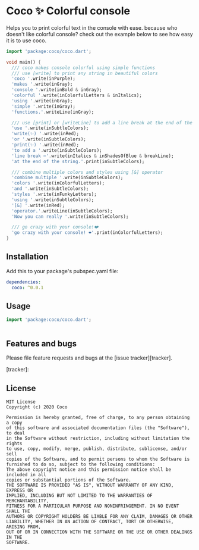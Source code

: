 # Coco ✨ Colorful console

Helps you to print colorful text in the console with ease.
because who doesn't like colorful console?
check out the example below to see how easy it is to use coco.


```dart
import 'package:coco/coco.dart';

void main() {
  /// coco makes console colorful using simple functions
  /// use [write] to print any string in beautiful colors
  'coco '.write(inPurple);
  'makes '.write(inGray);
  'console '.write(inBold & inGray);
  'colorful '.write(inColorfulLetters & inItalics);
  'using '.write(inGray);
  'simple '.write(inGray);
  'functions.'.writeLine(inGray);

  /// use [print] or [writeLine] to add a line break at the end of the string
  'use '.write(inSubtleColors);
  'write(✨) '.write(inRed);
  'or '.write(inSubtleColors);
  'print(✨) '.write(inRed);
  'to add a '.write(inSubtleColors);
  'line break ✂️'.write(inItalics & inShadesOfBlue & breakLine);
  'at the end of the string.'.print(inSubtleColors);

  /// combine multiple colors and styles using [&] operator
  'combine multiple '.write(inSubtleColors);
  'colors '.write(inColorfulLetters);
  'and '.write(inSubtleColors);
  'styles '.write(inFunkyLetters);
  'using '.write(inSubtleColors);
  '[&] '.write(inRed);
  'operator.'.writeLine(inSubtleColors);
  'Now you can really '.write(inSubtleColors);

  /// go crazy with your console!❤️
  'go crazy with your console! ❤️'.print(inColorfulLetters);
}

```


## Installation

Add this to your package's pubspec.yaml file:

```yaml
dependencies:
  coco: ^0.0.1
```

## Usage

```dart
import 'package:coco/coco.dart';



```

## Features and bugs

Please file feature requests and bugs at the [issue tracker][tracker].

[tracker]:

## License

```
MIT License
Copyright (c) 2020 Coco

Permission is hereby granted, free of charge, to any person obtaining a copy
of this software and associated documentation files (the "Software"), to deal
in the Software without restriction, including without limitation the rights
to use, copy, modify, merge, publish, distribute, sublicense, and/or sell
copies of the Software, and to permit persons to whom the Software is
furnished to do so, subject to the following conditions:
The above copyright notice and this permission notice shall be included in all
copies or substantial portions of the Software.
THE SOFTWARE IS PROVIDED "AS IS", WITHOUT WARRANTY OF ANY KIND, EXPRESS OR
IMPLIED, INCLUDING BUT NOT LIMITED TO THE WARRANTIES OF MERCHANTABILITY,
FITNESS FOR A PARTICULAR PURPOSE AND NONINFRINGEMENT. IN NO EVENT SHALL THE
AUTHORS OR COPYRIGHT HOLDERS BE LIABLE FOR ANY CLAIM, DAMAGES OR OTHER
LIABILITY, WHETHER IN AN ACTION OF CONTRACT, TORT OR OTHERWISE, ARISING FROM,
OUT OF OR IN CONNECTION WITH THE SOFTWARE OR THE USE OR OTHER DEALINGS IN THE
SOFTWARE.
```

